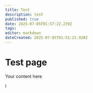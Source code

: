 ```yaml
---
title: Test
description: test
published: true
date: 2025-07-05T01:57:22.239Z
tags: 
editor: markdown
dateCreated: 2025-07-05T01:51:22.928Z
---
```


# Test page
Your content here

l